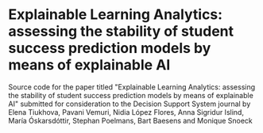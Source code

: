 # Explainable Learning Analytics: assessing the stability of student success prediction models by means of explainable AI
Source code for the paper titled "Explainable Learning Analytics: assessing the stability of student success prediction models by means of explainable AI" submitted for consideration to the Decision Support System journal by Elena Tiukhova, Pavani Vemuri, Nidia López Flores, Anna Sigridur Islind, María Óskarsdóttir, Stephan Poelmans, Bart Baesens and Monique Snoeck
